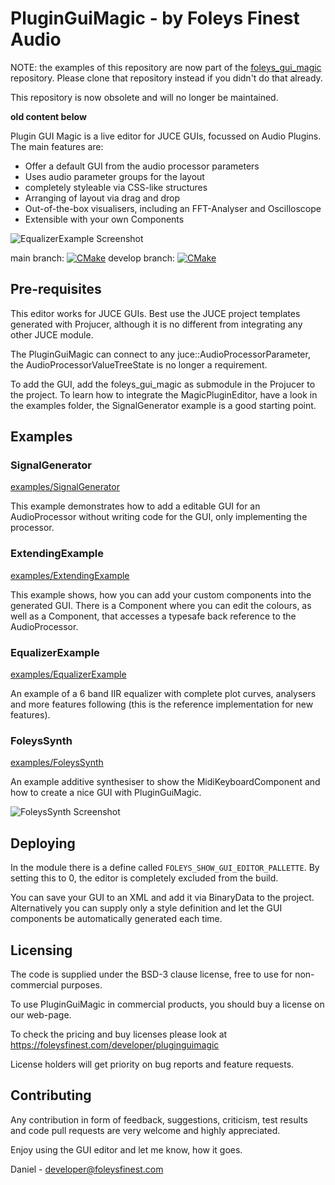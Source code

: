 PluginGuiMagic - by Foleys Finest Audio
=======================================

NOTE: the examples of this repository are now part of the [foleys_gui_magic](https://github.com/ffAudio/foleys_gui_magic/) repository.
Please clone that repository instead if you didn't do that already.

This repository is now obsolete and will no longer be maintained.

__old content below__

Plugin GUI Magic is a live editor for JUCE GUIs, focussed on Audio Plugins.
The main features are:

- Offer a default GUI from the audio processor parameters
- Uses audio parameter groups for the layout
- completely styleable via CSS-like structures
- Arranging of layout via drag and drop
- Out-of-the-box visualisers, including an FFT-Analyser and Oscilloscope
- Extensible with your own Components

![EqualizerExample Screenshot](https://raw.githubusercontent.com/ffAudio/PluginGuiMagic/master/screenshots/EqualizerExample-screenshot.png)

main branch: [![CMake](https://github.com/ffAudio/PluginGuiMagic/actions/workflows/workflow.yml/badge.svg?branch=main)](https://github.com/ffAudio/PluginGuiMagic/actions/workflows/workflow.yml) develop branch: [![CMake](https://github.com/ffAudio/PluginGuiMagic/actions/workflows/workflow.yml/badge.svg?branch=develop)](https://github.com/ffAudio/PluginGuiMagic/actions/workflows/workflow.yml)


Pre-requisites
-------------

This editor works for JUCE GUIs. Best use the JUCE project templates
generated with Projucer, although it is no different from integrating
any other JUCE module.

The PluginGuiMagic can connect to any juce::AudioProcessorParameter, the
AudioProcessorValueTreeState is no longer a requirement.

To add the GUI, add the foleys_gui_magic as submodule in the Projucer
to the project. To learn how to integrate the MagicPluginEditor, have
a look in the examples folder, the SignalGenerator example is a good starting
point.

Examples
--------

### SignalGenerator

[examples/SignalGenerator](examples/SignalGenerator)

This example demonstrates how to add a editable GUI for an AudioProcessor
without writing code for the GUI, only implementing the processor.


### ExtendingExample

[examples/ExtendingExample](examples/ExtendingExample)

This example shows, how you can add your custom components into the generated
GUI. There is a Component where you can edit the colours, as well as a
Component, that accesses a typesafe back reference to the AudioProcessor.


### EqualizerExample

[examples/EqualizerExample](examples/EqualizerExample)

An example of a 6 band IIR equalizer with complete plot curves, analysers and
more features following (this is the reference implementation for new features).

### FoleysSynth

[examples/FoleysSynth](examples/FoleysSynth)

An example additive synthesiser to show the MidiKeyboardComponent and how to 
create a nice GUI with PluginGuiMagic.

![FoleysSynth Screenshot](https://raw.githubusercontent.com/ffAudio/PluginGuiMagic/master/screenshots/FoleysSynth-screenshot.png)

Deploying
---------

In the module there is a define called `FOLEYS_SHOW_GUI_EDITOR_PALLETTE`.
By setting this to 0, the editor is completely excluded from the build.

You can save your GUI to an XML and add it via BinaryData to the project.
Alternatively you can supply only a style definition and let the GUI
components be automatically generated each time.


Licensing
---------

The code is supplied under the BSD-3 clause license, free to use for non-commercial purposes. 

To use PluginGuiMagic in commercial products, you should buy a license on our web-page.

To check the pricing and buy licenses please look at https://foleysfinest.com/developer/pluginguimagic

License holders will get priority on bug reports and feature requests.

Contributing
------------

Any contribution in form of feedback, suggestions, criticism, test
results and code pull requests are very welcome and highly appreciated.


Enjoy using the GUI editor and let me know, how it goes.


Daniel - developer@foleysfinest.com

